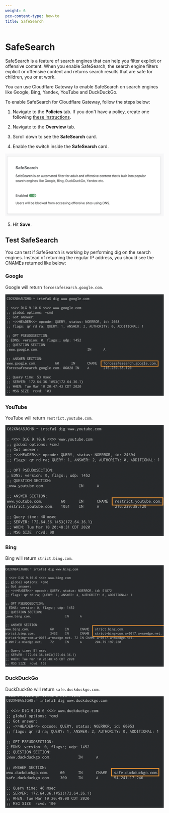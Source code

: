 ```yaml
---
weight: 6
pcx-content-type: how-to
title: SafeSearch
---
```


# SafeSearch

SafeSearch is a feature of search engines that can help you filter explicit or offensive content. When you enable SafeSearch, the search engine filters explicit or offensive content and returns search results that are safe for children, you or at work.

You can use Cloudflare Gateway to enable SafeSearch on search engines like Google, Bing, Yandex, YouTube and DuckDuckGo.

To enable SafeSearch for Cloudflare Gateway, follow the steps below:

1. Navigate to the **Policies** tab. If you don't have a policy, create one following [these instructions](/policies/filtering/dns-policies/policy-management).

2. Navigate to the **Overview** tab.

3. Scroll down to see the **SafeSearch** card.

4. Enable the switch inside the **SafeSearch** card.

![SafeSearch Card](../../../static/documentation/policies/safesearch-card.png)

5. Hit **Save**.

## Test SafeSearch

You can test if SafeSearch is working by performing dig on the search engines. Instead of returning the regular IP address, you should see the CNAMEs returned like below:

### Google

Google will return `forcesafesearch.google.com`.

![SafeSearch Google](../../../static/documentation/policies/google-safesearch.png)

### YouTube

YouTube will return `restrict.youtube.com`.

![SafeSearch Youtube](../../../static/documentation/policies/youtube-safesearch.png)

### Bing

Bing will return `strict.bing.com`.

![SafeSearch Bing](../../../static/documentation/policies/bing-safesearch.png)

### DuckDuckGo

DuckDuckGo will return `safe.duckduckgo.com`.

![SafeSearch DuckDuckGo](../../../static/documentation/policies/duckduckgo-safesearch.png)